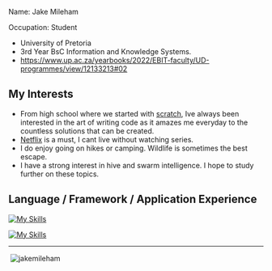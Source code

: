 Name: Jake Mileham

Occupation: Student
- University of Pretoria
- 3rd Year BsC Information and Knowledge Systems.
- https://www.up.ac.za/yearbooks/2022/EBIT-faculty/UD-programmes/view/12133213#02


## My Interests
- From high school where we started with [scratch](https://scratch.mit.edu/about), Ive always been interested in the art of writing code as it amazes me everyday to the countless solutions that can be created.
- [Netflix](https://www.netflix.com) is a must, I cant live without watching series.
- I do enjoy going on hikes or camping. Wildlife is sometimes the best escape.
- I have a strong interest in hive and swarm intelligence. I hope to study further on these topics.

## Language / Framework / Application Experience
[![My Skills](https://skills.thijs.gg/icons?i=java,py,cpp,nextjs,nodejs,mysql,git,vim,docker)](https://skills.thijs.gg)

[![My Skills](https://skills.thijs.gg/icons?i=html,css,js,ts,angular,php,jquery,tailwind,svelte)](https://skills.thijs.gg)

---

<p>&nbsp;<img align="center" src="https://github-readme-stats.vercel.app/api?username=SharkmanZA&show_icons=true&locale=en" alt="jakemileham" /></p>


